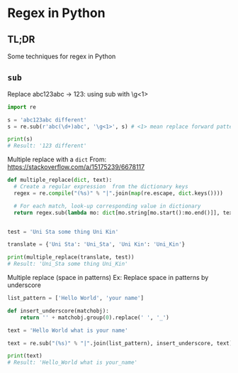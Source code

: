 # Regex in Python

## TL;DR

Some techniques for regex in Python

## `sub`

Replace abc123abc -> 123: using sub with \g<1>

```python
import re

s = 'abc123abc different'
s = re.sub(r'abc(\d+)abc', '\g<1>', s) # <1> mean replace forward pattern by group 1 in pattern

print(s)
# Result: '123 different'
```

Multiple replace with a `dict`
From: https://stackoverflow.com/a/15175239/6678117

```python
def multiple_replace(dict, text):
  # Create a regular expression  from the dictionary keys
  regex = re.compile("(%s)" % "|".join(map(re.escape, dict.keys())))

  # For each match, look-up corresponding value in dictionary
  return regex.sub(lambda mo: dict[mo.string[mo.start():mo.end()]], text)


test = 'Uni Sta some thing Uni Kin'

translate = {'Uni Sta': 'Uni_Sta', 'Uni Kin': 'Uni_Kin'}

print(multiple_replace(translate, test))
# Result: 'Uni_Sta some thing Uni_Kin'
```

Multiple replace (space in patterns)
Ex: Replace space in patterns by underscore

```python
list_pattern = ['Hello World', 'your name']

def insert_underscore(matchobj):
    return '' + matchobj.group(0).replace(' ', '_')

text = 'Hello World what is your name'

text = re.sub("(%s)" % "|".join(list_pattern), insert_underscore, text)

print(text)
# Result: 'Hello_World what is your_name'
```
